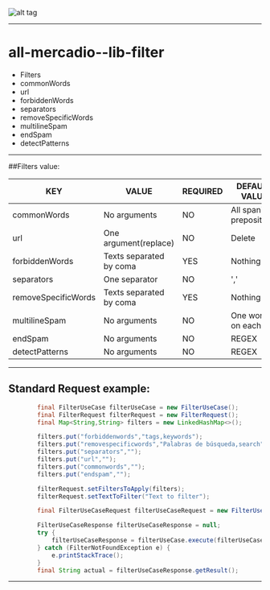 ![alt tag](http://logoshabm.tmdb.de/240/014432471.JPG)     

- - - -
# all-mercadio--lib-filter

* Filters
 * commonWords
 * url
 * forbiddenWords
 * separators
 * removeSpecificWords
 * multilineSpam
 * endSpam
 * detectPatterns


- - - -
##Filters value:

KEY                 |           VALUE           |     REQUIRED     |     DEFAULT VALUE       |
--------------------|---------------------------|------------------|-------------------------|
commonWords         | No arguments              |       NO         |All spanish prepositions |
url                 | One argument(replace)     |       NO         |        Delete           |
forbiddenWords      | Texts separated by coma   |       YES        |       Nothing           |
separators          | One separator             |       NO         |         ','             |
removeSpecificWords | Texts separated by coma   |       YES        |       Nothing           |
multilineSpam       | No arguments              |       NO         |  One word on each line  |
endSpam             | No arguments              |       NO         |        REGEX            |
detectPatterns      | No arguments              |       NO         |        REGEX            |

- - - -
## Standard Request example:
```java
        final FilterUseCase filterUseCase = new FilterUseCase();
        final FilterRequest filterRequest = new FilterRequest();
        final Map<String,String> filters = new LinkedHashMap<>();

        filters.put("forbiddenwords","tags,keywords");
        filters.put("removespecificwords","Palabras de búsqueda,search");
        filters.put("separators","");
        filters.put("url","");
        filters.put("commonwords","");
        filters.put("endspam","");

        filterRequest.setFiltersToApply(filters);
        filterRequest.setTextToFilter("Text to filter");

        final FilterUseCaseRequest filterUseCaseRequest = new FilterUseCaseRequest(filterRequest);

        FilterUseCaseResponse filterUseCaseResponse = null;
        try {
            filterUseCaseResponse = filterUseCase.execute(filterUseCaseRequest);
        } catch (FilterNotFoundException e) {
            e.printStackTrace();
        }
        final String actual = filterUseCaseResponse.getResult();
```
- - - -